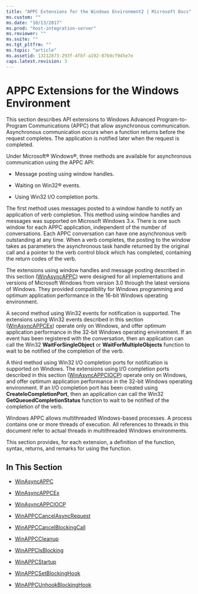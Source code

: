 ```yaml
---
title: "APPC Extensions for the Windows Environment2 | Microsoft Docs"
ms.custom: ""
ms.date: "10/13/2017"
ms.prod: "host-integration-server"
ms.reviewer: ""
ms.suite: ""
ms.tgt_pltfrm: ""
ms.topic: "article"
ms.assetid: 13212873-293f-4fbf-a192-87b9cf945e7e
caps.latest.revision: 3
---
```

# APPC Extensions for the Windows Environment
This section describes API extensions to Windows Advanced Program-to-Program Communications (APPC) that allow asynchronous communication. Asynchronous communication occurs when a function returns before the request completes. The application is notified later when the request is completed.  
  
 Under Microsoft® Windows®, three methods are available for asynchronous communication using the APPC API:  
  
-   Message posting using window handles.  
  
-   Waiting on Win32® events.  
  
-   Using Win32 I/O completion ports.  
  
 The first method uses messages posted to a window handle to notify an application of verb completion. This method using window handles and messages was supported on Microsoft Windows 3.x. There is one such window for each APPC application, independent of the number of conversations. Each APPC conversation can have one asynchronous verb outstanding at any time. When a verb completes, the posting to the window takes as parameters the asynchronous task handle returned by the original call and a pointer to the verb control block which has completed, containing the return codes of the verb.  
  
 The extensions using window handles and message posting described in this section ([WinAsyncAPPC](../core/winasyncappc.md)) were designed for all implementations and versions of Microsoft Windows from version 3.0 through the latest versions of Windows. They provided compatibility for Windows programming and optimum application performance in the 16-bit Windows operating environment.  
  
 A second method using Win32 events for notification is supported. The extensions using Win32 events described in this section ([WinAsyncAPPCEx](../core/winasyncappcex.md)) operate only on Windows, and offer optimum application performance in the 32-bit Windows operating environment. If an event has been registered with the conversation, then an application can call the Win32 **WaitForSingleObject** or **WaitForMultipleObjects** function to wait to be notified of the completion of the verb.  
  
 A third method using Win32 I/O completion ports for notification is supported on Windows. The extensions using I/O completion ports described in this section ([WinAsyncAPPCIOCP](../core/winasyncappciocp.md)) operate only on Windows, and offer optimum application performance in the 32-bit Windows operating environment. If an I/O completion port has been created using **CreateIoCompletionPort**, then an application can call the Win32 **GetQueuedCompletionStatus** function to wait to be notified of the completion of the verb.  
  
 Windows APPC allows multithreaded Windows-based processes. A process contains one or more threads of execution. All references to threads in this document refer to actual threads in multithreaded Windows environments.  
  
 This section provides, for each extension, a definition of the function, syntax, returns, and remarks for using the function.  
  
## In This Section  
  
-   [WinAsyncAPPC](../core/winasyncappc.md)  
  
-   [WinAsyncAPPCEx](../core/winasyncappcex.md)  
  
-   [WinAsyncAPPCIOCP](../core/winasyncappciocp.md)  
  
-   [WinAPPCCancelAsyncRequest](../core/winappccancelasyncrequest.md)  
  
-   [WinAPPCCancelBlockingCall](../core/winappccancelblockingcall.md)  
  
-   [WinAPPCCleanup](../core/winappccleanup.md)  
  
-   [WinAPPCIsBlocking](../core/winappcisblocking.md)  
  
-   [WinAPPCStartup](../core/winappcstartup.md)  
  
-   [WinAPPCSetBlockingHook](../core/winappcsetblockinghook.md)  
  
-   [WinAPPCUnhookBlockingHook](../core/winappcunhookblockinghook.md)